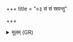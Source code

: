 +++
title = "०३ सं सं स्रवन्तु"

+++
<details><summary>मूलम् (GR)</summary>

सं सं स्रवन्तु पशवः  
सम् अश्वा उत पूरुषाः ।  
सं धान्यस्य या स्फातिः  
संस्राव्येण हविषा जुहोमि ॥
</details>